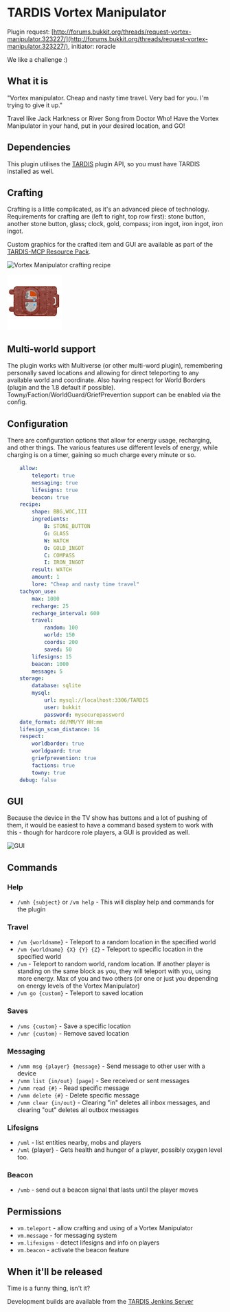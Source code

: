 # TARDIS Vortex Manipulator

Plugin request: [http://forums.bukkit.org/threads/request-vortex-manipulator.323227/](http://forums.bukkit.org/threads/request-vortex-manipulator.323227/), initiator: roracle

We like a challenge :)

## What it is

"Vortex manipulator. Cheap and nasty time travel. Very bad for you. I'm trying to give it up."

Travel like Jack Harkness or River Song from Doctor Who! Have the Vortex Manipulator in your hand, put in your desired location, and GO!

## Dependencies

This plugin utilises the [TARDIS](http://tardisjenkins.duckdns.org:8080/job/TARDIS/) plugin API, so you must have TARDIS installed as well.

## Crafting

Crafting is a little complicated, as it's an advanced piece of technology. Requirements for crafting are (left to right, top row first): stone button, another stone button, glass; clock, gold, compass; iron ingot, iron ingot, iron ingot.

Custom graphics for the crafted item and GUI are available as part of the [TARDIS-MCP Resource Pack](https://github.com/eccentricdevotion/TARDIS-MCP).

![Vortex Manipulator crafting recipe](https://www.dropbox.com/s/q9mpoqwqzrrtg0f/vortexmanipulator.jpg?dl=1)

![Vortex Manipulator item](https://raw.githubusercontent.com/eccentricdevotion/Bromley-Massive-Vector/master/assets/minecraft/mcpatcher/cit/vortex_manipulator/manipulator.png)

## Multi-world support

The plugin works with Multiverse (or other multi-word plugin), remembering personally saved locations and allowing for direct teleporting to any available world and coordinate. Also having respect for World Borders (plugin and the 1.8 default if possible). Towny/Faction/WorldGuard/GriefPrevention support can be enabled via the config.

## Configuration

There are configuration options that allow for energy usage, recharging, and other things. The various features use different levels of energy, while charging is on a timer, gaining so much charge every minute or so.

```yaml
    allow:
        teleport: true
        messaging: true
        lifesigns: true
        beacon: true
    recipe:
        shape: BBG,WOC,III
        ingredients:
            B: STONE_BUTTON
            G: GLASS
            W: WATCH
            O: GOLD_INGOT
            C: COMPASS
            I: IRON_INGOT
        result: WATCH
        amount: 1
        lore: "Cheap and nasty time travel"
    tachyon_use:
        max: 1000
        recharge: 25
        recharge_interval: 600
        travel:
            random: 100
            world: 150
            coords: 200
            saved: 50
        lifesigns: 15
        beacon: 1000
        message: 5
    storage:
        database: sqlite
        mysql:
            url: mysql://localhost:3306/TARDIS
            user: bukkit
            password: mysecurepassword
    date_format: dd/MM/YY HH:mm
    lifesign_scan_distance: 16
    respect:
        worldborder: true
        worldguard: true
        griefprevention: true
        factions: true
        towny: true
    debug: false
```

## GUI

Because the device in the TV show has buttons and a lot of pushing of them, it would be easiest to have a command based system to work with this - though for hardcore role players, a GUI is provided as well.

![GUI](https://www.dropbox.com/s/5leuk3rat62a3k0/vortexmanipulatorGUI.jpg?dl=1)

## Commands

### Help

* `/vmh {subject}` or `/vm help`  - This will display help and commands for the plugin

### Travel

* `/vm {worldname}` - Teleport to a random location in the specified world
* `/vm {worldname} {X} {Y} {Z}` - Teleport to specific location in the specified world
* `/vm` - Teleport to random world, random location. If another player is standing on the same block as you, they will teleport with you, using more energy. Max of you and two others (or one or just you depending on energy levels of the Vortex Manipulator)
* `/vm go {custom}` - Teleport to saved location

### Saves

* `/vms {custom}` - Save a specific location
* `/vmr {custom}` - Remove saved location

### Messaging

* `/vmm msg {player} {message}` - Send message to other user with a device
* `/vmm list {in/out} [page]` - See received or sent messages
* `/vmm read {#}` - Read specific message
* `/vmm delete {#}` - Delete specific message
* `/vmm clear {in/out}` - Clearing "in" deletes all inbox messages, and clearing "out" deletes all outbox messages

### Lifesigns

* `/vml` - list entities nearby, mobs and players
* `/vml` {player} - Gets health and hunger of a player, possibly oxygen level too.

### Beacon

* `/vmb` - send out a beacon signal that lasts until the player moves

## Permissions

* `vm.teleport` - allow crafting and using of a Vortex Manipulator
* `vm.message` - for messaging system
* `vm.lifesigns` - detect lifesigns and info on players
* `vm.beacon` - activate the beacon feature

## When it'll be released

Time is a funny thing, isn't it?

Development builds are available from the [TARDIS Jenkins Server](http://tardisjenkins.duckdns.org:8080/job/TARDISVortexManipulator/lastSuccessfulBuild/me.eccentric_nz.tardisvortexmanipulator$TARDISVortexManipulator/)
